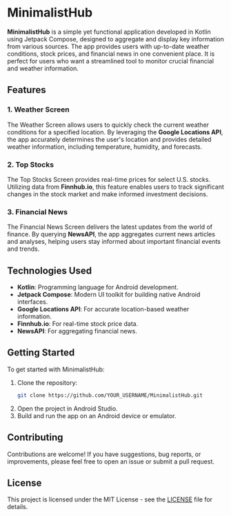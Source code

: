 # MinimalistHub

**MinimalistHub** is a simple yet functional application developed in Kotlin using Jetpack Compose, designed to aggregate and display key information from various sources. The app provides users with up-to-date weather conditions, stock prices, and financial news in one convenient place. It is perfect for users who want a streamlined tool to monitor crucial financial and weather information.

## Features

### 1. Weather Screen
The Weather Screen allows users to quickly check the current weather conditions for a specified location. By leveraging the **Google Locations API**, the app accurately determines the user's location and provides detailed weather information, including temperature, humidity, and forecasts.

### 2. Top Stocks
The Top Stocks Screen provides real-time prices for select U.S. stocks. Utilizing data from **Finnhub.io**, this feature enables users to track significant changes in the stock market and make informed investment decisions.

### 3. Financial News
The Financial News Screen delivers the latest updates from the world of finance. By querying **NewsAPI**, the app aggregates current news articles and analyses, helping users stay informed about important financial events and trends.

## Technologies Used

- **Kotlin**: Programming language for Android development.
- **Jetpack Compose**: Modern UI toolkit for building native Android interfaces.
- **Google Locations API**: For accurate location-based weather information.
- **Finnhub.io**: For real-time stock price data.
- **NewsAPI**: For aggregating financial news.

## Getting Started

To get started with MinimalistHub:

1. Clone the repository:
    ```sh
    git clone https://github.com/YOUR_USERNAME/MinimalistHub.git
    ```
2. Open the project in Android Studio.
3. Build and run the app on an Android device or emulator.

## Contributing

Contributions are welcome! If you have suggestions, bug reports, or improvements, please feel free to open an issue or submit a pull request.

## License

This project is licensed under the MIT License - see the [LICENSE](LICENSE) file for details.
